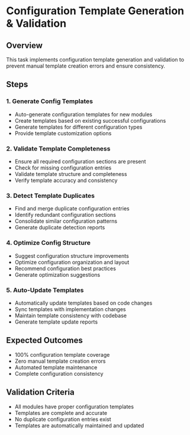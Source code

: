 # Configuration Template Generation & Validation

## Overview

This task implements configuration template generation and validation to prevent manual template creation errors and ensure consistency.

## Steps

### 1. Generate Config Templates

- Auto-generate configuration templates for new modules
- Create templates based on existing successful configurations
- Generate templates for different configuration types
- Provide template customization options

### 2. Validate Template Completeness

- Ensure all required configuration sections are present
- Check for missing configuration entries
- Validate template structure and completeness
- Verify template accuracy and consistency

### 3. Detect Template Duplicates

- Find and merge duplicate configuration entries
- Identify redundant configuration sections
- Consolidate similar configuration patterns
- Generate duplicate detection reports

### 4. Optimize Config Structure

- Suggest configuration structure improvements
- Optimize configuration organization and layout
- Recommend configuration best practices
- Generate optimization suggestions

### 5. Auto-Update Templates

- Automatically update templates based on code changes
- Sync templates with implementation changes
- Maintain template consistency with codebase
- Generate template update reports

## Expected Outcomes

- 100% configuration template coverage
- Zero manual template creation errors
- Automated template maintenance
- Complete configuration consistency

## Validation Criteria

- All modules have proper configuration templates
- Templates are complete and accurate
- No duplicate configuration entries exist
- Templates are automatically maintained and updated
